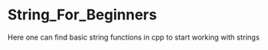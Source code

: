 # String_For_Beginners
Here one can find basic string functions in cpp to start working with strings
